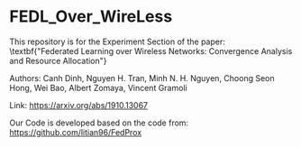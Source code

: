 # FEDL_Over_WireLess

This repository is for the Experiment Section of the paper:
\textbf{"Federated Learning over Wireless Networks: Convergence Analysis and Resource Allocation"}

Authors:
Canh Dinh, Nguyen H. Tran, Minh N. H. Nguyen, Choong Seon Hong, Wei Bao, Albert Zomaya, Vincent Gramoli

Link:
https://arxiv.org/abs/1910.13067

Our Code is developed based on the code from: 
https://github.com/litian96/FedProx
